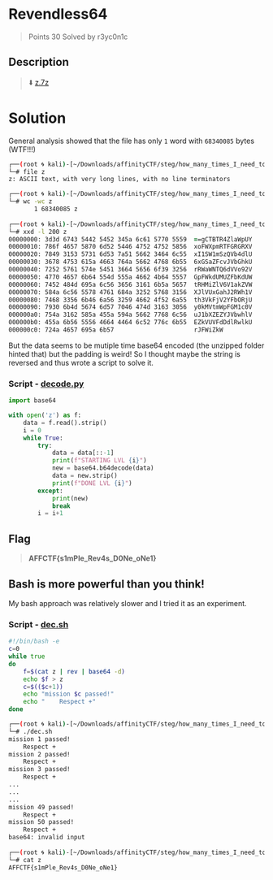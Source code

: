 # Revendless64
> Points 30
> Solved by r3yc0n1c

## Description
> :arrow_down: [z.7z](z.7z)

# Solution
General analysis showed that the file has only `1` word with `68340085` bytes (WTF!!!)
```zsh
┌──(root 🌀 kali)-[~/Downloads/affinityCTF/steg/how_many_times_I_need_to_do_base64?]
└─# file z   
z: ASCII text, with very long lines, with no line terminators

┌──(root 🌀 kali)-[~/Downloads/affinityCTF/steg/how_many_times_I_need_to_do_base64?]
└─# wc -wc z
       1 68340085 z
                                                                                                                                                                                              
┌──(root 🌀 kali)-[~/Downloads/affinityCTF/steg/how_many_times_I_need_to_do_base64?]
└─# xxd -l 200 z   
00000000: 3d3d 6743 5442 5452 345a 6c61 5770 5559  ==gCTBTR4ZlaWpUY
00000010: 786f 4657 5870 6d52 5446 4752 4752 5856  xoFWXpmRTFGRGRXV
00000020: 7849 3153 5731 6d53 7a51 5662 3464 6c55  xI1SW1mSzQVb4dlU
00000030: 3678 4753 615a 4663 764a 5662 4768 6b55  6xGSaZFcvJVbGhkU
00000040: 7252 5761 574e 5451 3664 5656 6f39 3256  rRWaWNTQ6dVVo92V
00000050: 4770 4657 6b64 554d 555a 4662 4b64 5557  GpFWkdUMUZFbKdUW
00000060: 7452 484d 695a 6c56 3656 3161 6b5a 5657  tRHMiZlV6V1akZVW
00000070: 584a 6c56 5578 4761 684a 3252 5768 3156  XJlVUxGahJ2RWh1V
00000080: 7468 3356 6b46 6a56 3259 4662 4f52 6a55  th3VkFjV2YFbORjU
00000090: 7930 6b4d 5674 6d57 7046 474d 3163 3056  y0kMVtmWpFGM1c0V
000000a0: 754a 3162 585a 455a 594a 5662 7768 6c56  uJ1bXZEZYJVbwhlV
000000b0: 455a 6b56 5556 4664 4464 6c52 776c 6b55  EZkVUVFdDdlRwlkU
000000c0: 724a 4657 695a 6b57                      rJFWiZkW

```
But the data seems to be mutiple time base64 encoded (the unzipped folder hinted that) but the padding is weird! So I thought maybe the string is reversed 
and thus wrote a script to solve it.
### Script - [decode.py](decode.py)
```py
import base64

with open('z') as f:
	data = f.read().strip()
	i = 0	
	while True:	
		try:
			data = data[::-1]
			print(f"STARTING LVL {i}")
			new = base64.b64decode(data)
			data = new.strip()
			print(f"DONE LVL {i}")
		except:
			print(new)
			break
		i = i+1
```
## Flag
> **AFFCTF{s1mPle_Rev4s_D0Ne_oNe1}**

## Bash is more powerful than you think!
My bash approach was relatively slower and I tried it as an experiment.
### Script - [dec.sh](dec.sh)
```zsh
#!/bin/bash -e
c=0
while true
do
	f=$(cat z | rev | base64 -d)
	echo $f > z
	c=$(($c+1))
	echo "mission $c passed!"
	echo "    Respect +"
done
```
```zsh
┌──(root 🌀 kali)-[~/Downloads/affinityCTF/steg/how_many_times_I_need_to_do_base64?]
└─# ./dec.sh 
mission 1 passed!
    Respect +
mission 2 passed!
    Respect +
mission 3 passed!
    Respect +
...
...
...
mission 49 passed!
    Respect +
mission 50 passed!
    Respect +
base64: invalid input
                                                                                                                                                                                              
┌──(root 🌀 kali)-[~/Downloads/affinityCTF/steg/how_many_times_I_need_to_do_base64?]
└─# cat z                                                                                                                                                                                 1 ⨯
AFFCTF{s1mPle_Rev4s_D0Ne_oNe1}
```
